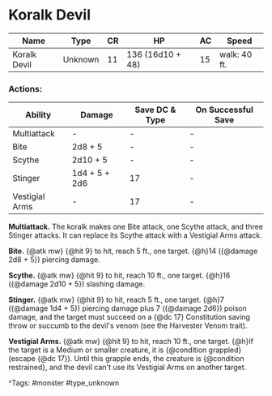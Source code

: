 # Koralk Devil

| Name | Type | CR | HP | AC | Speed |
|------|------|----|----|----|-------|
| Koralk Devil | Unknown | 11 | 136 (16d10 + 48) | 15 | walk: 40 ft. |

### Actions:

| Ability | Damage | Save DC & Type | On Successful Save |
|---------|--------|----------------|--------------------|
| Multiattack | - | - | - |
| Bite | 2d8 + 5 | - | - |
| Scythe | 2d10 + 5 | - | - |
| Stinger | 1d4 + 5 + 2d6 | 17 | - |
| Vestigial Arms | - | 17 | - |


**Multiattack.** The koralk makes one Bite attack, one Scythe attack, and three Stinger attacks. It can replace its Scythe attack with a Vestigial Arms attack.

**Bite.** {@atk mw} {@hit 9} to hit, reach 5 ft., one target. {@h}14 ({@damage 2d8 + 5}) piercing damage.

**Scythe.** {@atk mw} {@hit 9} to hit, reach 10 ft., one target. {@h}16 ({@damage 2d10 + 5}) slashing damage.

**Stinger.** {@atk mw} {@hit 9} to hit, reach 5 ft., one target. {@h}7 ({@damage 1d4 + 5}) piercing damage plus 7 ({@damage 2d6}) poison damage, and the target must succeed on a {@dc 17} Constitution saving throw or succumb to the devil's venom (see the Harvester Venom trait).

**Vestigial Arms.** {@atk mw} {@hit 9} to hit, reach 10 ft., one target. {@h}If the target is a Medium or smaller creature, it is {@condition grappled} (escape {@dc 17}). Until this grapple ends, the creature is {@condition restrained}, and the devil can't use its Vestigial Arms on another target.

^Tags: #monster #type_unknown